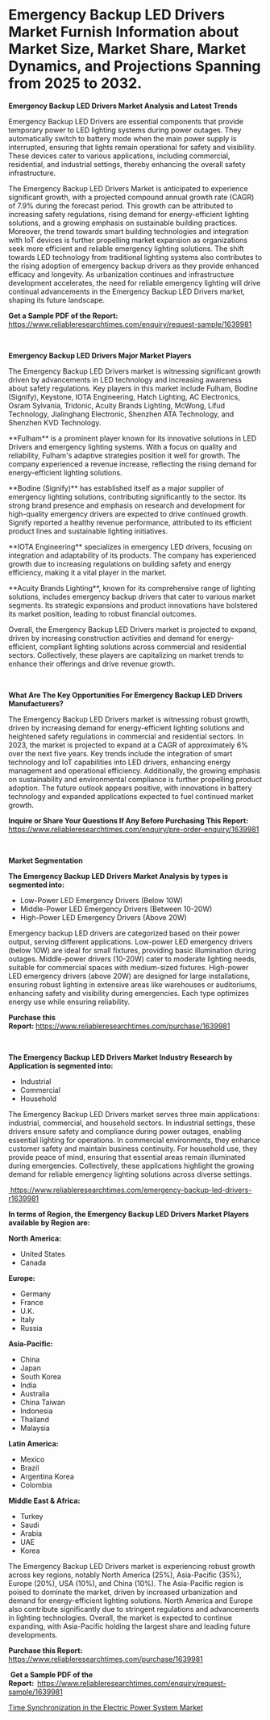 <p><h1>Emergency Backup LED Drivers Market Furnish Information about Market Size, Market Share, Market Dynamics, and Projections Spanning from 2025 to 2032.</h1></p><p><strong>Emergency Backup LED Drivers Market Analysis and Latest Trends</strong></p>
<p><p>Emergency Backup LED Drivers are essential components that provide temporary power to LED lighting systems during power outages. They automatically switch to battery mode when the main power supply is interrupted, ensuring that lights remain operational for safety and visibility. These devices cater to various applications, including commercial, residential, and industrial settings, thereby enhancing the overall safety infrastructure.</p><p>The Emergency Backup LED Drivers Market is anticipated to experience significant growth, with a projected compound annual growth rate (CAGR) of 7.9% during the forecast period. This growth can be attributed to increasing safety regulations, rising demand for energy-efficient lighting solutions, and a growing emphasis on sustainable building practices. Moreover, the trend towards smart building technologies and integration with IoT devices is further propelling market expansion as organizations seek more efficient and reliable emergency lighting solutions. The shift towards LED technology from traditional lighting systems also contributes to the rising adoption of emergency backup drivers as they provide enhanced efficacy and longevity. As urbanization continues and infrastructure development accelerates, the need for reliable emergency lighting will drive continual advancements in the Emergency Backup LED Drivers market, shaping its future landscape.</p></p>
<p><strong>Get a Sample PDF of the Report:&nbsp;</strong> <a href="https://www.reliableresearchtimes.com/enquiry/request-sample/1639981?utm_campaign=1933&utm_medium=2&utm_source=Github&utm_content=ia&utm_term=14022025&utm_id=emergency-backup-led-drivers">https://www.reliableresearchtimes.com/enquiry/request-sample/1639981</a></p>
<p>&nbsp;</p>
<p><strong>Emergency Backup LED Drivers Major Market Players</strong></p>
<p><p>The Emergency Backup LED Drivers market is witnessing significant growth driven by advancements in LED technology and increasing awareness about safety regulations. Key players in this market include Fulham, Bodine (Signify), Keystone, IOTA Engineering, Hatch Lighting, AC Electronics, Osram Sylvania, Tridonic, Acuity Brands Lighting, McWong, Lifud Technology, Jialinghang Electronic, Shenzhen ATA Technology, and Shenzhen KVD Technology.</p><p>**Fulham** is a prominent player known for its innovative solutions in LED Drivers and emergency lighting systems. With a focus on quality and reliability, Fulham's adaptive strategies position it well for growth. The company experienced a revenue increase, reflecting the rising demand for energy-efficient lighting solutions.</p><p>**Bodine (Signify)** has established itself as a major supplier of emergency lighting solutions, contributing significantly to the sector. Its strong brand presence and emphasis on research and development for high-quality emergency drivers are expected to drive continued growth. Signify reported a healthy revenue performance, attributed to its efficient product lines and sustainable lighting initiatives.</p><p>**IOTA Engineering** specializes in emergency LED drivers, focusing on integration and adaptability of its products. The company has experienced growth due to increasing regulations on building safety and energy efficiency, making it a vital player in the market.</p><p>**Acuity Brands Lighting**, known for its comprehensive range of lighting solutions, includes emergency backup drivers that cater to various market segments. Its strategic expansions and product innovations have bolstered its market position, leading to robust financial outcomes.</p><p>Overall, the Emergency Backup LED Drivers market is projected to expand, driven by increasing construction activities and demand for energy-efficient, compliant lighting solutions across commercial and residential sectors. Collectively, these players are capitalizing on market trends to enhance their offerings and drive revenue growth.</p></p>
<p>&nbsp;</p>
<p><strong>What Are The Key Opportunities For Emergency Backup LED Drivers Manufacturers?</strong></p>
<p><p>The Emergency Backup LED Drivers market is witnessing robust growth, driven by increasing demand for energy-efficient lighting solutions and heightened safety regulations in commercial and residential sectors. In 2023, the market is projected to expand at a CAGR of approximately 6% over the next five years. Key trends include the integration of smart technology and IoT capabilities into LED drivers, enhancing energy management and operational efficiency. Additionally, the growing emphasis on sustainability and environmental compliance is further propelling product adoption. The future outlook appears positive, with innovations in battery technology and expanded applications expected to fuel continued market growth.</p></p>
<p><strong>Inquire or Share Your Questions If Any Before Purchasing This Report:</strong> <a href="https://www.reliableresearchtimes.com/enquiry/pre-order-enquiry/1639981?utm_campaign=1933&utm_medium=2&utm_source=Github&utm_content=ia&utm_term=14022025&utm_id=emergency-backup-led-drivers">https://www.reliableresearchtimes.com/enquiry/pre-order-enquiry/1639981</a></p>
<p>&nbsp;</p>
<p><strong>Market Segmentation</strong></p>
<p><strong>The Emergency Backup LED Drivers Market Analysis by types is segmented into:</strong></p>
<p><ul><li>Low-Power LED Emergency Drivers (Below 10W)</li><li>Middle-Power LED Emergency Drivers (Between 10-20W)</li><li>High-Power LED Emergency Drivers (Above 20W)</li></ul></p>
<p><p>Emergency backup LED drivers are categorized based on their power output, serving different applications. Low-power LED emergency drivers (below 10W) are ideal for small fixtures, providing basic illumination during outages. Middle-power drivers (10-20W) cater to moderate lighting needs, suitable for commercial spaces with medium-sized fixtures. High-power LED emergency drivers (above 20W) are designed for large installations, ensuring robust lighting in extensive areas like warehouses or auditoriums, enhancing safety and visibility during emergencies. Each type optimizes energy use while ensuring reliability.</p></p>
<p><strong>Purchase this Report:&nbsp;</strong><a href="https://www.reliableresearchtimes.com/purchase/1639981?utm_campaign=1933&utm_medium=2&utm_source=Github&utm_content=ia&utm_term=14022025&utm_id=emergency-backup-led-drivers">https://www.reliableresearchtimes.com/purchase/1639981</a></p>
<p>&nbsp;</p>
<p><strong>The Emergency Backup LED Drivers Market Industry Research by Application is segmented into:</strong></p>
<p><ul><li>Industrial</li><li>Commercial</li><li>Household</li></ul></p>
<p><p>The Emergency Backup LED Drivers market serves three main applications: industrial, commercial, and household sectors. In industrial settings, these drivers ensure safety and compliance during power outages, enabling essential lighting for operations. In commercial environments, they enhance customer safety and maintain business continuity. For household use, they provide peace of mind, ensuring that essential areas remain illuminated during emergencies. Collectively, these applications highlight the growing demand for reliable emergency lighting solutions across diverse settings.</p></p>
<p><a href="https://www.reliableresearchtimes.com/emergency-backup-led-drivers-r1639981?utm_campaign=1933&utm_medium=2&utm_source=Github&utm_content=ia&utm_term=14022025&utm_id=emergency-backup-led-drivers">&nbsp;https://www.reliableresearchtimes.com/emergency-backup-led-drivers-r1639981</a></p>
<p><strong>In terms of Region, the Emergency Backup LED Drivers Market Players available by Region are:</strong></p>
<p>
    <p> <strong> North America: </strong>
        <ul>
            <li>United States</li>
            <li>Canada</li>
        </ul>
        </p> 
    <p> <strong> Europe: </strong>
        <ul>
            <li>Germany</li>
            <li>France</li>
            <li>U.K.</li>
            <li>Italy</li>
            <li>Russia</li>
        </ul>
        </p> 
    <p> <strong> Asia-Pacific: </strong>
        <ul>
            <li>China</li>
            <li>Japan</li>
            <li>South Korea</li>
            <li>India</li>
            <li>Australia</li>
            <li>China Taiwan</li>
            <li>Indonesia</li>
            <li>Thailand</li>
            <li>Malaysia</li>
        </ul>
        </p> 
    <p> <strong> Latin America: </strong>
        <ul>
            <li>Mexico</li>
            <li>Brazil</li>
            <li>Argentina Korea</li>
            <li>Colombia</li>
        </ul>
        </p> 
    <p> <strong> Middle East & Africa: </strong>
        <ul>
            <li>Turkey</li>
            <li>Saudi</li>
            <li>Arabia</li>
            <li>UAE</li>
            <li>Korea</li>
        </ul>
    </p>
    </p>
<p><p>The Emergency Backup LED Drivers market is experiencing robust growth across key regions, notably North America (25%), Asia-Pacific (35%), Europe (20%), USA (10%), and China (10%). The Asia-Pacific region is poised to dominate the market, driven by increased urbanization and demand for energy-efficient lighting solutions. North America and Europe also contribute significantly due to stringent regulations and advancements in lighting technologies. Overall, the market is expected to continue expanding, with Asia-Pacific holding the largest share and leading future developments.</p></p>
<p><strong>Purchase this Report: </strong><a href="https://www.reliableresearchtimes.com/purchase/1639981?utm_campaign=1933&utm_medium=2&utm_source=Github&utm_content=ia&utm_term=14022025&utm_id=emergency-backup-led-drivers">https://www.reliableresearchtimes.com/purchase/1639981</a></p>
<p>&nbsp;<strong>Get a Sample PDF of the Report:&nbsp;&nbsp;</strong><a href="https://www.reliableresearchtimes.com/enquiry/request-sample/1639981?utm_campaign=1933&utm_medium=2&utm_source=Github&utm_content=ia&utm_term=14022025&utm_id=emergency-backup-led-drivers">https://www.reliableresearchtimes.com/enquiry/request-sample/1639981</a></p>
<p><strong></strong></p>
<p><p><a href="https://github.com/nathandecarvalho/Market-Research-Report-List-6/blob/main/time-synchronization-in-the-electric-power-system-market.md?utm_campaign=1933&utm_medium=2&utm_source=Github&utm_content=ia&utm_term=14022025&utm_id=emergency-backup-led-drivers">Time Synchronization in the Electric Power System Market</a></p></p>
